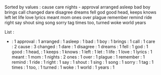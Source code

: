 Sorted by values :
cause care nights - approval arranged asleep bad boy brings call changed dare disagree dreams fell god good head, keeps knows left let life love lyrics meant mom ones over plague remember remind ride right say shout sing song sorry tag times too, turned woke world years 

List :
- : 1
approval : 1
arranged : 1
asleep : 1
bad : 1
boy : 1
brings : 1
call : 1
care : 2
cause : 3
changed : 1
dare : 1
disagree : 1
dreams : 1
fell : 1
god : 1
good : 1
head, : 1
keeps : 1
knows : 1
left : 1
let : 1
life : 1
love : 1
lyrics : 1
meant : 1
mom : 1
nights : 2
ones : 1
over : 1
plague : 1
remember : 1
remind : 1
ride : 1
right : 1
say : 1
shout : 1
sing : 1
song : 1
sorry : 1
tag : 1
times : 1
too, : 1
turned : 1
woke : 1
world : 1
years : 1
